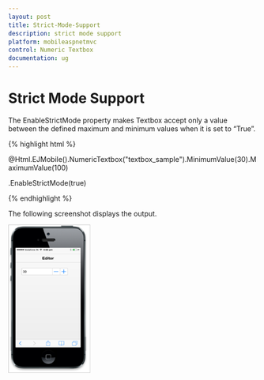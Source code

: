 ```yaml
---
layout: post
title: Strict-Mode-Support
description: strict mode support
platform: mobileaspnetmvc
control: Numeric Textbox
documentation: ug
---
```


# Strict Mode Support

The EnableStrictMode property makes Textbox accept only a value between the defined maximum and minimum values when it is set to “True”.

{% highlight html %}

@Html.EJMobile().NumericTextbox("textbox_sample").MinimumValue(30).MaximumValue(100)


.EnableStrictMode(true)


{% endhighlight %}

The following screenshot displays the output.

![](Strict-Mode-Support_images/Strict-Mode-Support_img1.png)


